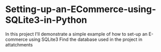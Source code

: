 # Setting-up-an-ECommerce-using-SQLite3-in-Python

In this project I'll demonstrate a simple example of how to set-up an E-commerce using SQLite3
Find the database used in the project in attatchments 
